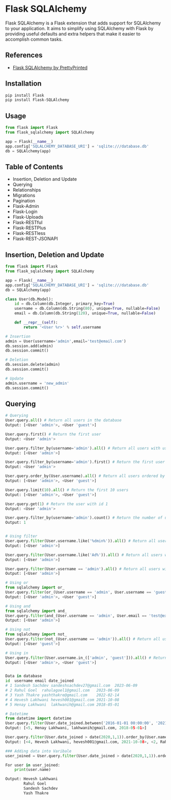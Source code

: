 # Flask SQLAlchemy

Flask SQLAlchemy is a Flask extension that adds support for SQLAlchemy to your application. It aims to simplify using SQLAlchemy with Flask by providing useful defaults and extra helpers that make it easier to accomplish common tasks.

## References

- [Flask SQLAlchemy by PrettyPrinted](https://www.youtube.com/@prettyprinted)

## Installation

```bash
pip install Flask
pip install Flask-SQLAlchemy
```

## Usage

```python
from flask import Flask
from flask_sqlalchemy import SQLAlchemy

app = Flask(__name__)
app.config['SQLALCHEMY_DATABASE_URI'] = 'sqlite:///database.db'
db = SQLAlchemy(app)

```

## Table of Contents

- Insertion, Deletion and Update
- Querying
- Relationships
- Migrations
- Pagination
- Flask-Admin
- Flask-Login
- Flask-Uploads
- Flask-RESTful
- Flask-RESTPlus
- Flask-RESTless
- Flask-REST-JSONAPI

## Insertion, Deletion and Update

```python
from flask import Flask
from flask_sqlalchemy import SQLAlchemy

app = Flask(__name__)
app.config['SQLALCHEMY_DATABASE_URI'] = 'sqlite:///database.db'
db = SQLAlchemy(app)

class User(db.Model):
    id = db.Column(db.Integer, primary_key=True)
    username = db.Column(db.String(80), unique=True, nullable=False)
    email = db.Column(db.String(120), unique=True, nullable=False)

    def __repr__(self):
        return '<User %r>' % self.username

# Insertion
admin = User(username='admin',email='test@email.com')
db.session.add(admin)
db.session.commit()

# Deletion
db.session.delete(admin)
db.session.commit()

# Update
admin.username = 'new_admin'
db.session.commit()
```

## Querying

```python
# Querying
User.query.all() # Return all users in the database
Output: [<User 'admin'>, <User 'guest'>]

User.query.first() # Return the first user
Output: <User 'admin'>

User.query.filter_by(username='admin').all() # Return all users with username 'admin'
Output: [<User 'admin'>]

User.query.filter_by(username='admin').first() # Return the first user with username 'admin'
Output: <User 'admin'>

User.query.order_by(User.username).all() # Return all users ordered by username
Output: [<User 'admin'>, <User 'guest'>]

User.query.limit(10).all() # Return the first 10 users
Output: [<User 'admin'>, <User 'guest'>]    

User.query.get(1) # Return the user with id 1
Output: <User 'admin'>

User.query.filter_by(username='admin').count() # Return the number of users with username 'admin'
Output: 1
```

```python

# Using filter
User.query.filter(User.username.like('%dmin%')).all() # Return all users with username containing 'dmin'
Output: [<User 'admin'>]

User.query.filter(User.username.like('Ad%')).all() # Return all users with username starting with 'Ad'
Output: [<User 'admin'>]

User.query.filter(User.username == 'admin').all() # Return all users with username 'admin'
Output: [<User 'admin'>]
```

```python
# Using or
from sqlalchemy import or_
User.query.filter(or_(User.username == 'admin', User.username == 'guest')).all() # Return all users with username 'admin' or 'guest'
Output: [<User 'admin'>, <User 'guest'>]    

# Using and
from sqlalchemy import and_
User.query.filter(and_(User.username == 'admin', User.email == 'test@example.com')).all() # Return all users with username 'admin' and email 'test@example'
Output: [<User 'admin'>]

# Using not
from sqlalchemy import not_
User.query.filter(not_(User.username == 'admin')).all() # Return all users with username not equal to 'admin'
Output: [<User 'guest'>]

# Using in
User.query.filter(User.username.in_(['admin', 'guest'])).all() # Return all users with username in the list ['admin', 'guest']
Output: [<User 'admin'>, <User 'guest'>]

```

```python

Data in database
id  username email date_joined
# 1	Sandesh Sachdev sandeshsachdev27@gmail.com	2023-06-09
# 2	Rahul Goel	rahulagoel1@gmail.com	2023-06-09
# 3	Yash Thakre	yashthakre@gmail.com	2022-02-14
# 4	Hevesh Lakhwani	hevesh001@gmail.com	2021-10-08
# 5	Henay Lakhwani	lakhwanih@gmail.com	2018-05-01

# Datetime 
from datetime import datetime
User.query.filter(User.date_joined.between('2016-01-01 00:00:00', '2021-01-31 23:59:59')).all() # Return all users with date_joined between 2016-01-01 and 2021-01-31
Output: [<5, Henay Lakhwani, lakhwanih@gmail.com, 2018-05-01>]

User.query.filter(User.date_joined > date(2020,1,1)).order_by(User.name.asc()).all() # Return all users with date_joined after 2020-01-01 ordered by name ascending
Output: [<4, Hevesh Lakhwani, hevesh001@gmail.com, 2021-10-08>, <2, Rahul Goel, rahulagoel1@gmail.com, 2023-06-09>, <1, Sandesh Sachdev, sandeshsachdev27@gmail.com, 2023-06-09>, <3, Yash Thakre, yashthakre@gmail.com, 2022-02-14>]

### Adding data into Varibale
user_joined = User.query.filter(User.date_joined > date(2020,1,1)).order_by(User.name.asc()).all()

For user in user_joined:
    print(user.name)

Output: Hevesh Lakhwani
        Rahul Goel
        Sandesh Sachdev
        Yash Thakre
```



